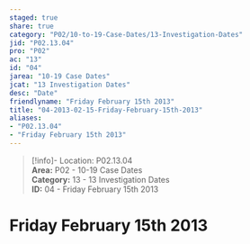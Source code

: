 ```yaml
---  
staged: true  
share: true  
category: "P02/10-to-19-Case-Dates/13-Investigation-Dates"  
jid: "P02.13.04"  
pro: "P02"  
ac: "13"  
id: "04"  
jarea: "10-19 Case Dates"  
jcat: "13 Investigation Dates"  
desc: "Date"  
friendlyname: "Friday February 15th 2013"  
title: "04-2013-02-15-Friday-February-15th-2013"  
aliases:   
- "P02.13.04"  
- "Friday February 15th 2013"  
---  
```

>[!info]- Location: P02.13.04  
>**Area:** P02 - 10-19 Case Dates  
>**Category:** 13 - 13 Investigation Dates  
>**ID:** 04 - Friday February 15th 2013  
  
# Friday February 15th 2013  
